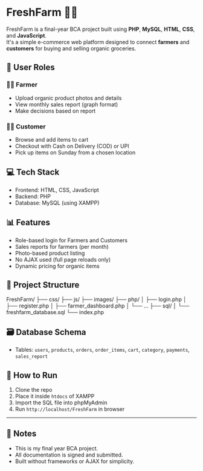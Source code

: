 # FreshFarm 🥦🛒

FreshFarm is a final-year BCA project built using **PHP**, **MySQL**, **HTML**, **CSS**, and **JavaScript**.  
It's a simple e-commerce web platform designed to connect **farmers** and **customers** for buying and selling organic groceries.

## 👥 User Roles

### 👨‍🌾 Farmer
- Upload organic product photos and details
- View monthly sales report (graph format)
- Make decisions based on report

### 🧑‍🌾 Customer
- Browse and add items to cart
- Checkout with Cash on Delivery (COD) or UPI
- Pick up items on Sunday from a chosen location

## 💻 Tech Stack
- Frontend: HTML, CSS, JavaScript
- Backend: PHP
- Database: MySQL (using XAMPP)

## 📊 Features
- Role-based login for Farmers and Customers
- Sales reports for farmers (per month)
- Photo-based product listing
- No AJAX used (full page reloads only)
- Dynamic pricing for organic items

## 📂 Project Structure

FreshFarm/ 
├── css/ 
├── js/ 
├── images/ 
├── php/ 
  │ ├── login.php │
    ├── register.php │
    ├── farmer_dashboard.php 
    │ └── ...
├── sql/ 
  │ └── freshfarm_database.sql 
└── index.php



## 🗃️ Database Schema
- Tables: `users`, `products`, `orders`, `order_items`, `cart`, `category`, `payments`, `sales_report`

## 📝 How to Run
1. Clone the repo
2. Place it inside `htdocs` of XAMPP
3. Import the SQL file into phpMyAdmin
4. Run `http://localhost/FreshFarm` in browser

---

## 📌 Notes
- This is my final year BCA project.
- All documentation is signed and submitted.
- Built without frameworks or AJAX for simplicity.

